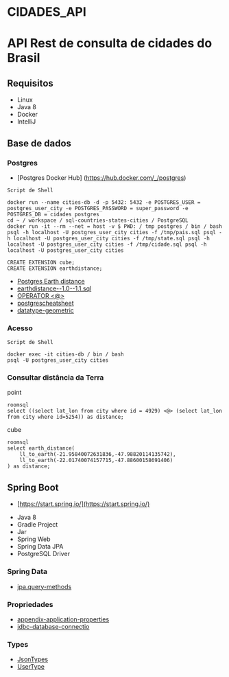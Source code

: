 # CIDADES_API

# API Rest de consulta de cidades do Brasil

## Requisitos
* Linux 
* Java 8
* Docker 
* IntelliJ

## Base de dados
### Postgres
* [Postgres Docker Hub] (https://hub.docker.com/_/postgres)
```
Script de Shell

docker run --name cities-db -d -p 5432: 5432 -e POSTGRES_USER = postgres_user_city -e POSTGRES_PASSWORD = super_password -e POSTGRES_DB = cidades postgres
cd ~ / workspace / sql-countries-states-cities / PostgreSQL
docker run -it --rm --net = host -v $ PWD: / tmp postgres / bin / bash
psql -h localhost -U postgres_user_city cities -f /tmp/pais.sql psql -h localhost -U postgres_user_city cities -f /tmp/state.sql psql -h localhost -U postgres_user_city cities -f /tmp/cidade.sql psql -h localhost -U postgres_user_city cities

CREATE EXTENSION cube;
CREATE EXTENSION earthdistance;
```

* [Postgres Earth distance](https://www.postgresql.org/docs/current/earthdistance.html)
* [earthdistance--1.0--1.1.sql](https://github.com/postgres/postgres/blob/master/contrib/earthdistance/earthdistance--1.0--1.1.sql)
* [OPERATOR <@>](https://github.com/postgres/postgres/blob/master/contrib/earthdistance/earthdistance--1.1.sql)
* [postgrescheatsheet](https://postgrescheatsheet.com/#/tables)
* [datatype-geometric](https://www.postgresql.org/docs/current/datatype-geometric.html)

### Acesso
```
Script de Shell

docker exec -it cities-db / bin / bash
psql -U postgres_user_city cities
```

### Consultar distância da Terra
point
```
roomsql
select ((select lat_lon from city where id = 4929) <@> (select lat_lon from city where id=5254)) as distance;
```

cube
```
roomsql
select earth_distance(
    ll_to_earth(-21.95840072631836,-47.98820114135742),
    ll_to_earth(-22.01740074157715,-47.88600158691406)
) as distance;
```
## Spring Boot

* [https://start.spring.io/](https://start.spring.io/)
+ Java 8
+ Gradle Project
+ Jar
+ Spring Web
+ Spring Data JPA
+ PostgreSQL Driver

### Spring Data

* [jpa.query-methods](https://docs.spring.io/spring-data/jpa/docs/current/reference/html/#jpa.query-methods)

### Propriedades

* [appendix-application-properties](https://docs.spring.io/spring-boot/docs/current/reference/html/appendix-application-properties.html)
* [jdbc-database-connectio](https://www.codejava.net/java-se/jdbc/jdbc-database-connection-url-for-common-databases)

### Types

* [JsonTypes](https://github.com/vladmihalcea/hibernate-types)
* [UserType](https://docs.jboss.org/hibernate/orm/3.5/api/org/hibernate/usertype/UserType.html)

